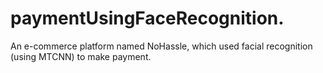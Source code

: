# paymentUsingFaceRecognition.
An e-commerce platform named NoHassle, which used facial recognition (using MTCNN) to make payment.
